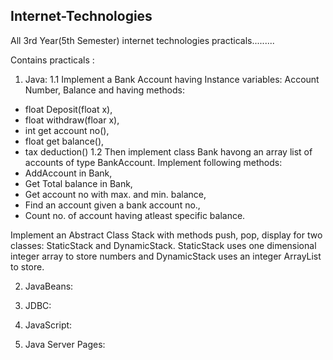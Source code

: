 ## Internet-Technologies
All 3rd Year(5th Semester) internet technologies practicals.........

Contains practicals :
1. Java:
1.1 Implement a Bank Account having Instance variables: Account Number, Balance and having methods:
- float Deposit(float x),
- float withdraw(floar x),
- int get account no(),
- float get balance(),
- tax deduction()
1.2 Then implement class Bank havong an array list of accounts of type BankAccount.
Implement following methods:
- AddAccount in Bank,
- Get Total balance in Bank,
- Get account no with max. and min. balance,
- Find an account given a bank account no.,
- Count no. of account having atleast specific balance.

Implement an Abstract Class Stack with methods push, pop, display for two classes:
StaticStack and DynamicStack. StaticStack uses one dimensional integer array to store numbers and DynamicStack uses an integer ArrayList to store.

2. JavaBeans:

3. JDBC:

4. JavaScript:

5. Java Server Pages:

